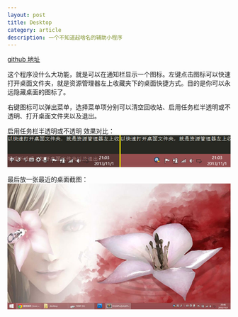 ```yaml
---
layout: post
title: Desktop
category: article
description: 一个不知道起啥名的辅助小程序
---
```


[github 地址][]

这个程序没什么大功能，就是可以在通知栏显示一个图标。左键点击图标可以快速打开桌面文件夹，就是资源管理器左上收藏夹下的桌面快捷方式。目的是你可以永远隐藏桌面的图标了。  

右键图标可以弹出菜单，选择菜单项分别可以清空回收站、启用任务栏半透明或不透明、打开桌面文件夹以及退出。  

启用任务栏半透明或不透明 效果对比：
![启用任务栏半透明或不透明 效果对比](/images/desktop/taskbarTransparcy.jpg)

最后放一张最近的桌面截图：
![最后放一张最近弄的桌面的截图](/images/desktop/desktop_snap.jpg)

[github 地址]:   https://github.com/Shy07/Desktop  "github 地址"

